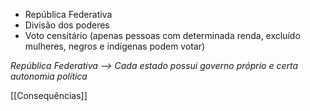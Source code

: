 
- República Federativa
- Divisão dos poderes
- Voto censitário (apenas pessoas com determinada renda, excluído mulheres, negros e indígenas podem votar)

*República Federativa --> Cada estado possui governo próprio e certa autonomia política*




[[Consequências]]